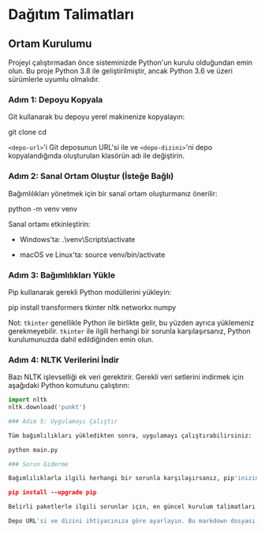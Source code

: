# Dağıtım Talimatları

## Ortam Kurulumu

Projeyi çalıştırmadan önce sisteminizde Python'un kurulu olduğundan emin olun. Bu proje Python 3.8 ile geliştirilmiştir, ancak Python 3.6 ve üzeri sürümlerle uyumlu olmalıdır.

### Adım 1: Depoyu Kopyala

Git kullanarak bu depoyu yerel makinenize kopyalayın:

git clone <depo-url>
cd <depo-dizini>

`<depo-url>`'i Git deposunun URL'si ile ve `<depo-dizini>`'ni depo kopyalandığında oluşturulan klasörün adı ile değiştirin.

### Adım 2: Sanal Ortam Oluştur (İsteğe Bağlı)

Bağımlılıkları yönetmek için bir sanal ortam oluşturmanız önerilir:

python -m venv venv

Sanal ortamı etkinleştirin:

- Windows'ta:
  .\venv\Scripts\activate

- macOS ve Linux'ta:
  source venv/bin/activate

### Adım 3: Bağımlılıkları Yükle

Pip kullanarak gerekli Python modüllerini yükleyin:

pip install transformers tkinter nltk networkx numpy

Not: `tkinter` genellikle Python ile birlikte gelir, bu yüzden ayrıca yüklemeniz gerekmeyebilir. `tkinter` ile ilgili herhangi bir sorunla karşılaşırsanız, Python kurulumunuzda dahil edildiğinden emin olun.

### Adım 4: NLTK Verilerini İndir

Bazı NLTK işlevselliği ek veri gerektirir. Gerekli veri setlerini indirmek için aşağıdaki Python komutunu çalıştırın:

```python
import nltk
nltk.download('punkt')

### Adım 5: Uygulamayı Çalıştır

Tüm bağımlılıkları yükledikten sonra, uygulamayı çalıştırabilirsiniz:

python main.py

### Sorun Giderme

Bağımlılıklarla ilgili herhangi bir sorunla karşılaşırsanız, pip'inizin güncel olduğundan emin olun:

pip install --upgrade pip

Belirli paketlerle ilgili sorunlar için, en güncel kurulum talimatları için resmi dokümantasyonlarına başvurun.

Depo URL'si ve dizini ihtiyacınıza göre ayarlayın. Bu markdown dosyası, Python ve komut satırı işlemleriyle temel bir aşinalık varsayar.
